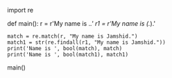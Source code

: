 import re

def main():
    r = r'My name is .*\.'
    r1 = r'My name is (.*)\.'
    
    match = re.match(r, "My name is Jamshid.")
    match1 = str(re.findall(r1, "My name is Jamshid."))
    print('Name is ', bool(match), match)
    print('Name is ', bool(match1), match1)
    
main() 
